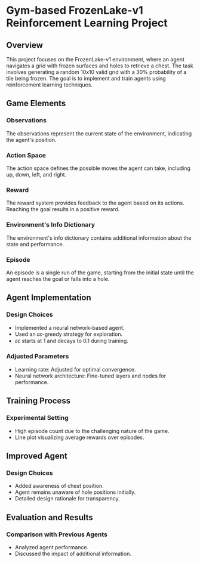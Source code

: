 # Gym-based FrozenLake-v1 Reinforcement Learning Project


## Overview
This project focuses on the FrozenLake-v1 environment, where an agent navigates a grid with frozen surfaces and holes to retrieve a chest. The task involves generating a random 10x10 valid grid with a 30% probability of a tile being frozen. The goal is to implement and train agents using reinforcement learning techniques.

## Game Elements

### Observations
The observations represent the current state of the environment, indicating the agent's position.

### Action Space
The action space defines the possible moves the agent can take, including up, down, left, and right.

### Reward
The reward system provides feedback to the agent based on its actions. Reaching the goal results in a positive reward.

### Environment's Info Dictionary
The environment's info dictionary contains additional information about the state and performance.

### Episode
An episode is a single run of the game, starting from the initial state until the agent reaches the goal or falls into a hole.

## Agent Implementation

### Design Choices
- Implemented a neural network-based agent.
- Used an 𝜀𝜀-greedy strategy for exploration.
- 𝜀𝜀 starts at 1 and decays to 0.1 during training.

### Adjusted Parameters
- Learning rate: Adjusted for optimal convergence.
- Neural network architecture: Fine-tuned layers and nodes for performance.

## Training Process 

### Experimental Setting
- High episode count due to the challenging nature of the game.
- Line plot visualizing average rewards over episodes.

## Improved Agent 

### Design Choices
- Added awareness of chest position.
- Agent remains unaware of hole positions initially.
- Detailed design rationale for transparency.

## Evaluation and Results 

### Comparison with Previous Agents
- Analyzed agent performance.
- Discussed the impact of additional information.

